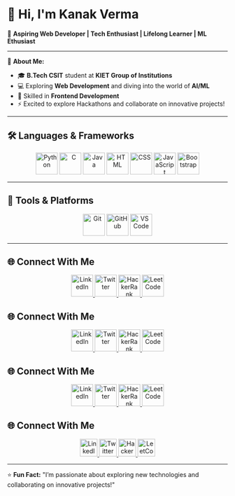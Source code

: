 # 👋 Hi, I'm Kanak Verma  
🚀 **Aspiring Web Developer | Tech Enthusiast | Lifelong Learner | ML Ethusiast**  

---

🌱 **About Me:**  
- 🎓 **B.Tech CSIT** student at **KIET Group of Institutions**  
- 💻 Exploring **Web Development** and diving into the world of **AI/ML**  
- 🔧 Skilled in **Frontend Development** 
- ⚡ Excited to explore Hackathons and collaborate on innovative projects!
  
---

## 🛠️ **Languages & Frameworks**  
<p align="center">
  <img src="https://cdn.jsdelivr.net/gh/devicons/devicon/icons/python/python-original.svg" alt="Python" width="50" height="50"/>
  <img src="https://cdn.jsdelivr.net/gh/devicons/devicon/icons/c/c-original.svg" alt="C" width="50" height="50"/>
  <img src="https://cdn.jsdelivr.net/gh/devicons/devicon/icons/java/java-original.svg" alt="Java" width="50" height="50"/>
  <img src="https://cdn.jsdelivr.net/gh/devicons/devicon/icons/html5/html5-original.svg" alt="HTML" width="50" height="50"/>
  <img src="https://cdn.jsdelivr.net/gh/devicons/devicon/icons/css3/css3-original.svg" alt="CSS" width="50" height="50"/>
  <img src="https://cdn.jsdelivr.net/gh/devicons/devicon/icons/javascript/javascript-original.svg" alt="JavaScript" width="50" height="50"/>
  <img src="https://cdn.jsdelivr.net/gh/devicons/devicon/icons/bootstrap/bootstrap-original.svg" alt="Bootstrap" width="50" height="50"/>
</p>

---

## 🔧 **Tools & Platforms**  
<p align="center">
  <img src="https://cdn.jsdelivr.net/gh/devicons/devicon/icons/git/git-original.svg" alt="Git" width="50" height="50"/>
  <img src="https://cdn.jsdelivr.net/gh/devicons/devicon/icons/github/github-original.svg" alt="GitHub" width="50" height="50"/>
  <img src="https://cdn.jsdelivr.net/gh/devicons/devicon/icons/vscode/vscode-original.svg" alt="VS Code" width="50" height="50"/>
</p>

---

## 🌐 **Connect With Me**  
<p align="center">
  <a href="https://www.linkedin.com/in/kanakverma19">
    <img src="https://img.shields.io/badge/-LinkedIn-0077B5?style=flat&logo=linkedin&logoColor=white" alt="LinkedIn" width="50" height="50"/>
  </a>
  <a href="https://twitter.com/Kanak4257">
    <img src="https://img.shields.io/badge/-Twitter-1DA1F2?style=flat&logo=twitter&logoColor=white" alt="Twitter" width="50" height="50"/>
  </a>
  <a href="https://www.hackerrank.com/kanakverma325">
    <img src="https://img.shields.io/badge/-HackerRank-2EC866?style=flat&logo=hackerrank&logoColor=white" alt="HackerRank" width="50" height="50"/>
  </a>
  <a href="https://leetcode.com/kanak19">
    <img src="https://img.shields.io/badge/-LeetCode-FFA116?style=flat&logo=leetcode&logoColor=white" alt="LeetCode" width="50" height="50"/>
  </a>
</p>


## 🌐 **Connect With Me**  
<p align="center">
  <a href="https://www.linkedin.com/in/kanakverma19">
    <img src="https://img.shields.io/badge/-LinkedIn-0077B5?style=flat&logo=linkedin&logoColor=white" alt="LinkedIn" width="50" height="50"/>
  </a>
  <a href="https://twitter.com/yourusername">
    <img src="https://img.shields.io/badge/-Twitter-1DA1F2?style=flat&logo=twitter&logoColor=white" alt="Twitter" width="50" height="50"/>
  </a>
  <a href="https://www.hackerrank.com/yourusername">
    <img src="https://img.shields.io/badge/-HackerRank-2EC866?style=flat&logo=hackerrank&logoColor=white" alt="HackerRank" width="50" height="50"/>
  </a>
  <a href="https://leetcode.com/yourusername">
    <img src="https://img.shields.io/badge/-LeetCode-FFA116?style=flat&logo=leetcode&logoColor=white" alt="LeetCode" width="50" height="50"/>
  </a>
</p>

## 🌐 **Connect With Me**  
<p align="center">
  <a href="https://www.linkedin.com/in/kanakverma19">
    <img src="https://cdn.jsdelivr.net/gh/devicons/devicon/icons/linkedin/linkedin-original.svg" alt="LinkedIn" width="50" height="50"/>
  </a>
  <a href="https://twitter.com/yourusername">
    <img src="https://cdn.jsdelivr.net/gh/devicons/devicon/icons/twitter/twitter-original.svg" alt="Twitter" width="50" height="50"/>
  </a>
  <a href="https://www.hackerrank.com/yourusername">
    <img src="https://cdn.jsdelivr.net/gh/devicons/devicon/icons/hackerrank/hackerrank-original.svg" alt="HackerRank" width="50" height="50"/>
  </a>
  <a href="https://leetcode.com/yourusername">
    <img src="https://cdn.jsdelivr.net/gh/devicons/devicon/icons/leetcode/leetcode-original.svg" alt="LeetCode" width="50" height="50"/>
  </a>
</p>

## 🌐 **Connect With Me**  
<p align="center">
  <a href="https://www.linkedin.com/in/kanakverma19">
    <img src="https://cdn.jsdelivr.net/gh/devicons/devicon/icons/linkedin/linkedin-original.svg" alt="LinkedIn" width="40" height="40"/>
  </a>
  <a href="https://twitter.com/yourusername">
    <img src="https://cdn.jsdelivr.net/gh/devicons/devicon/icons/twitter/twitter-original.svg" alt="Twitter" width="40" height="40"/>
  </a>
  <a href="https://www.hackerrank.com/yourusername">
    <img src="https://cdn.jsdelivr.net/gh/devicons/devicon/icons/hackerrank/hackerrank-original.svg" alt="HackerRank" width="40" height="40"/>
  </a>
  <a href="https://leetcode.com/yourusername">
    <img src="https://cdn.jsdelivr.net/gh/devicons/devicon/icons/leetcode/leetcode-original.svg" alt="LeetCode" width="40" height="40"/>
  </a>
</p>

---

⭐ **Fun Fact:** "I’m passionate about exploring new technologies and collaborating on innovative projects!"  
